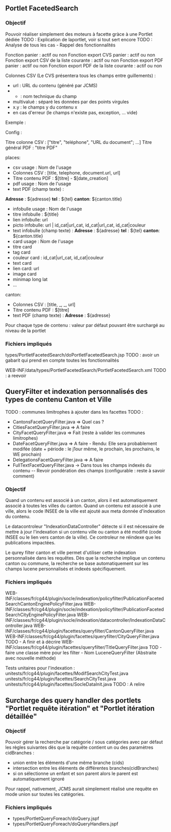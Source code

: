 ## Portlet FacetedSearch

### Objectif

Pouvoir réaliser simplement des moteurs à facette gràce à une Portlet dédiée
TODO : Explication de laportlet, voir si tout sert encore
TODO : Analyse de tous les cas - Rappel des fonctionnalités

Fonction panier : actif ou non
Fonction export CVS panier : actif ou non
Fonction export CSV de la liste courante : actif ou non
Fonction export PDF panier : actif ou non
Fonction export PDF de la liste courante : actif ou non

Colonnes CSV (Le CVS présentera tous les champs entre guillements) :
  - url : URL du contenu (généré par JCMS)
  - * : nom technique du champ
  - multivalué : séparé les données par des points virgules
  - x.y : le champs y du contenu x
  - en cas d'erreur (le champs n'existe pas, exception, ... vide)
  
Exemple : 



Config :

Titre colonne CSV : ["titre", "teléphone", "URL du document"; ...]
Titre général PDF : "titre PDF"

places:
 - csv usage : Nom de l'usage
 - Colonnes CSV : [title, telephone, document.url, url]
 - Titre contenu PDF : $[titre] - $[date_creation]
 - pdf usage : Nom de l'usage
 - text PDF (champ texte) :
 
**Adresse** : ${adresse}
**tel** : ${tel}
**canton**: ${canton.title}
 - infobulle usage : Nom de l'usage
 - titre infobulle : ${title}
 - lien infobulle: url
 - picto infobulle: url | id_cat|url_cat, id_cat|url_cat, id_cat|couleur
 - text infobulle (champ texte) :
**Adresse** : ${adresse}
**tel** : ${tel}
**canton**: ${canton.title}
 - card usage : Nom de l'usage
 - titre card
 - tag card
 - couleur card :  id_cat|url_cat, id_cat|couleur
 - text card
 - lien card: url
 - image card
 - minimap long lat
 - ...

canton:
 - Colonnes CSV : [title, _, _, url]
 - Titre contenu PDF : $[titre]
 - text PDF (champ texte) :
**Adresse** : ${adresse} 


Pour chaque type de contenu : valeur par défaut pouvant être surchargé au niveau de la portlet


### Fichiers impliqués 

types/PortletFacetedSearch/doPortletFacetedSearch.jsp
TODO : avoir un gabarit qui prend en compte toutes les fonctionnalités 

WEB-INF/data/types/PortletFacetedSearch/PortletFacetedSearch.xml
TODO : a reevoir

## QueryFilter et indexation personnalisés des types de contenu Canton et Ville

TODO : communes limitrophes à ajouter dans les facettes
TODO :
 - CantonsFacetQueryFilter.java => Quel cas ?
 - CitiesFacetQueryFilter.java => A faire
 - CityFacetQueryFilter.java => Fait (reste à valider les communes limitrophes)
 - DateFacetQueryFilter.java => A faire - Rendu: Elle sera probablement modifée (date + période : le j1our même, le prochain, les prochains, le WE prochain)
 - DelegationsFacetQueryFilter.java => A faire
 - FullTextFacetQueryFilter.java -> Dans tous les champs indexés du contenu
   -- Revoir pondération des champs (configurable : reste à savoir comment)
 
### Objectif

Quand un contenu est associé à un canton, alors il est automatiquement associé à toutes les villes du canton.
Quand un contenu est associé à une ville, alors le code INSEE de la ville est ajouté aux meta donnée d'indexation du contenu.

Le datacontroleur "IndexationDataController" détecte si il est nécessaire de mettre à jour l'indexation si un contenu ville ou canton a été modifié (code INSEE ou le lien vers canton de la ville). Ce controleur ne réindexe que les publications impactées.

Le qurey filter canton et ville permet d'utiliser cette indexation personnalisée dans les requêtes. Dès que la recherche implique un contenu canton ou commune, la recherche se base automatiquement sur les champs lucene personnalisés et indexés spécifiquement.

### Fichiers impliqués

WEB-INF/classes/fr/cg44/plugin/socle/indexation/policyfilter/PublicationFacetedSearchCantonEnginePolicyFilter.java
WEB-INF/classes/fr/cg44/plugin/socle/indexation/policyfilter/PublicationFacetedSearchCityEnginePolicyFilter.java
WEB-INF/classes/fr/cg44/plugin/socle/indexation/datacontroller/IndexationDataController.java
WEB-INF/classes/fr/cg44/plugin/facettes/queryfilter/CantonQueryFilter.java
WEB-INF/classes/fr/cg44/plugin/facettes/queryfilter/CityQueryFilter.java
TODO - A finir et à décrire WEB-INF/classes/fr/cg44/plugin/facettes/queryfilter/TitleQueryFilter.java
TOD - faire une classe mère pour les filter - Nom LuceneQueryFilter (Abstraite avec nouvelle méthode)

Tests unitaires pour l'indexation :
unitests/fr/cg44/plugin/facettes/ModifSearchCityTest.java
unitests/fr/cg44/plugin/facettes/SearchCityTest.java
unitests/fr/cg44/plugin/facettes/SocleDataInit.java
TODO : A relire


## Surcharge des query handler des portlets "Portlet requête itération" et "Portlet itération détaillée"

### Objectif

Pouvoir gérer la recherche par catégorie / sous catégories avec par défaut les règles suivantes dès que la requête contient un ou des paramètres cidBranches :
 - union entre les éléments d'une même branche (cids)
 - intersection entre les éléments de différentes branches(cidBranches)
 - si on sélectionne un enfant et son parent alors le parent est automatiquement ignoré
  
Pour rappel, nativement, JCMS aurait simplement réalisé une requête en mode union sur toutes les catégories.

### Fichiers impliqués

- types/PortletQueryForeach/doQuery.jspf
- types/PortletQueryForeach/doQueryHandlers.jspf
 
